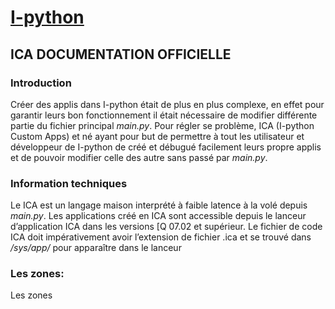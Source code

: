 # **[I-python](https://passemblage.github.io/I-python-Public/web)**

## **ICA DOCUMENTATION OFFICIELLE**

### Introduction
Créer des applis dans I-python était de plus en plus complexe, en effet pour garantir leurs bon fonctionnement il était nécessaire de modifier différente partie du fichier principal *main.py*. Pour régler se problème, ICA (I-python Custom Apps) et né ayant pour but de permettre à tout les utilisateur et développeur de I-python de créé et débugué facilement leurs propre applis et de pouvoir modifier celle des autre sans passé par *main.py*.

### Information techniques
Le ICA est un langage maison interprété à faible latence à la volé depuis *main.py*. Les applications créé en ICA sont accessible depuis le lanceur d’application ICA dans les versions [Q 07.02 et supérieur. Le fichier de code ICA doit impérativement avoir l’extension de fichier .ica et se trouvé dans */sys/app/* pour apparaître dans le lanceur

### Les zones:

Les zones